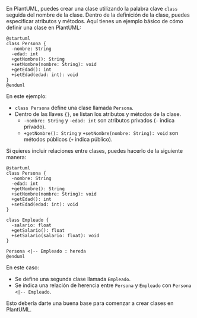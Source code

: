 

En PlantUML, puedes crear una clase utilizando la palabra clave `class` seguida del nombre de la clase. Dentro de la definición de la clase, puedes especificar atributos y métodos. Aquí tienes un ejemplo básico de cómo definir una clase en PlantUML:

```plantuml
@startuml
class Persona {
  -nombre: String
  -edad: int
  +getNombre(): String
  +setNombre(nombre: String): void
  +getEdad(): int
  +setEdad(edad: int): void
}
@enduml
```

En este ejemplo:

- `class Persona` define una clase llamada `Persona`.
- Dentro de las llaves `{}`, se listan los atributos y métodos de la clase.
  - `-nombre: String` y `-edad: int` son atributos privados (`-` indica privado).
  - `+getNombre(): String` y `+setNombre(nombre: String): void` son métodos públicos (`+` indica público).

Si quieres incluir relaciones entre clases, puedes hacerlo de la siguiente manera:

```plantuml
@startuml
class Persona {
  -nombre: String
  -edad: int
  +getNombre(): String
  +setNombre(nombre: String): void
  +getEdad(): int
  +setEdad(edad: int): void
}

class Empleado {
  -salario: float
  +getSalario(): float
  +setSalario(salario: float): void
}

Persona <|-- Empleado : hereda
@enduml
```

En este caso:

- Se define una segunda clase llamada `Empleado`.
- Se indica una relación de herencia entre `Persona` y `Empleado` con `Persona <|-- Empleado`.

Esto debería darte una buena base para comenzar a crear clases en PlantUML.